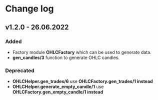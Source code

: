 
# Change log

## v1.2.0 - 26.06.2022

### Added
- Factory module **OHLCFactory** which can be used to generate data.
- **gen_candles/3** function to generate OHLC candles.

### Deprecated
- **OHLCHelper.gen_trades/6** use **OHLCFactory.gen_trades/1 instead**
- **OHLCHelper.generate_empty_candle/1** use **OHLCFactory.gen_empty_candle/1 instead**




